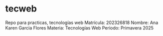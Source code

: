 # tecweb
Repo para practicas, tecnologías web
Matrícula: 202326818
Nombre: Ana Karen Garcia Flores
Materia: Tecnologías Web
Periodo: Primavera 2025
